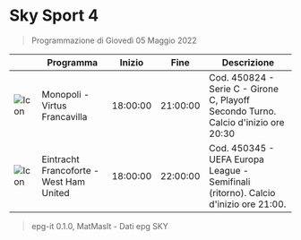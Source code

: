 # Sky Sport 4
> Programmazione di Giovedì 05 Maggio 2022

||Programma|Inizio|Fine|Descrizione|
|---|---|---|---|---|
|![Icon](https://guidatv.sky.it/uuid/1103e8e8-b76a-4e97-8484-c64f3c12fce7/cover?md5ChecksumParam=e2a652a0d68a481b26cec62abf694021)|Monopoli - Virtus Francavilla|18:00:00|21:00:00|Cod. 450824 - Serie C - Girone C, Playoff Secondo Turno. Calcio d&#039;inizio ore 20:30
|![Icon](https://guidatv.sky.it/uuid/358ab51f-ae88-42ab-89e5-aaaa3b6f0b41/cover?md5ChecksumParam=9de28c4ea65b897afc59e7c83545b8f6)|Eintracht Francoforte - West Ham United|18:00:00|22:00:00|Cod. 450345 - UEFA Europa League - Semifinali (ritorno). Calcio d&#039;inizio ore 21:00.



 > epg-it 0.1.0, MatMasIt - Dati epg SKY